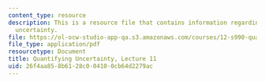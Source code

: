 ```yaml
---
content_type: resource
description: This is a resource file that contains information regarding quantifying
  uncertainty.
file: https://ol-ocw-studio-app-qa.s3.amazonaws.com/courses/12-s990-quantifying-uncertainty-fall-2012/26f4aa858b6128c004100cb64d2279ac_MIT12_S990F12_Lecture11.pdf
file_type: application/pdf
resourcetype: Document
title: Quantifying Uncertainty, Lecture 11
uid: 26f4aa85-8b61-28c0-0410-0cb64d2279ac
---
```

